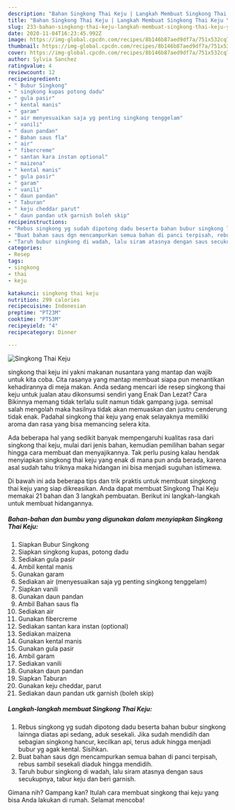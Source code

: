 ```yaml
---
description: "Bahan Singkong Thai Keju | Langkah Membuat Singkong Thai Keju Yang Paling Enak"
title: "Bahan Singkong Thai Keju | Langkah Membuat Singkong Thai Keju Yang Paling Enak"
slug: 233-bahan-singkong-thai-keju-langkah-membuat-singkong-thai-keju-yang-paling-enak
date: 2020-11-04T16:23:45.992Z
image: https://img-global.cpcdn.com/recipes/8b146b87aed9df7a/751x532cq70/singkong-thai-keju-foto-resep-utama.jpg
thumbnail: https://img-global.cpcdn.com/recipes/8b146b87aed9df7a/751x532cq70/singkong-thai-keju-foto-resep-utama.jpg
cover: https://img-global.cpcdn.com/recipes/8b146b87aed9df7a/751x532cq70/singkong-thai-keju-foto-resep-utama.jpg
author: Sylvia Sanchez
ratingvalue: 4
reviewcount: 12
recipeingredient:
- " Bubur Singkong"
- " singkong kupas potong dadu"
- " gula pasir"
- " kental manis"
- " garam"
- " air menyesuaikan saja yg penting singkong tenggelam"
- " vanili"
- " daun pandan"
- " Bahan saus fla"
- " air"
- " fibercreme"
- " santan kara instan optional"
- " maizena"
- " kental manis"
- " gula pasir"
- " garam"
- " vanili"
- " daun pandan"
- " Taburan"
- " keju cheddar parut"
- " daun pandan utk garnish boleh skip"
recipeinstructions:
- "Rebus singkong yg sudah dipotong dadu beserta bahan bubur singkong lainnga diatas api sedang, aduk sesekali. Jika sudah mendidih dan sebagian singkong hancur, kecilkan api, terus aduk hingga menjadi bubur yg agak kental. Sisihkan."
- "Buat bahan saus dgn mencampurkan semua bahan di panci terpisah, rebus sambil sesekali diaduk hingga mendidih."
- "Taruh bubur singkong di wadah, lalu siram atasnya dengan saus secukupnya, tabur keju dan beri garnish."
categories:
- Resep
tags:
- singkong
- thai
- keju

katakunci: singkong thai keju 
nutrition: 299 calories
recipecuisine: Indonesian
preptime: "PT23M"
cooktime: "PT53M"
recipeyield: "4"
recipecategory: Dinner

---
```



![Singkong Thai Keju](https://img-global.cpcdn.com/recipes/8b146b87aed9df7a/751x532cq70/singkong-thai-keju-foto-resep-utama.jpg)


singkong thai keju ini yakni makanan nusantara yang mantap dan wajib untuk kita coba. Cita rasanya yang mantap membuat siapa pun menantikan kehadirannya di meja makan.
Anda sedang mencari ide resep singkong thai keju untuk jualan atau dikonsumsi sendiri yang Enak Dan Lezat? Cara Bikinnya memang tidak terlalu sulit namun tidak gampang juga. semisal salah mengolah maka hasilnya tidak akan memuaskan dan justru cenderung tidak enak. Padahal singkong thai keju yang enak selayaknya memiliki aroma dan rasa yang bisa memancing selera kita.



Ada beberapa hal yang sedikit banyak mempengaruhi kualitas rasa dari singkong thai keju, mulai dari jenis bahan, kemudian pemilihan bahan segar hingga cara membuat dan menyajikannya. Tak perlu pusing kalau hendak menyiapkan singkong thai keju yang enak di mana pun anda berada, karena asal sudah tahu triknya maka hidangan ini bisa menjadi suguhan istimewa.


Di bawah ini ada beberapa tips dan trik praktis untuk membuat singkong thai keju yang siap dikreasikan. Anda dapat membuat Singkong Thai Keju memakai 21 bahan dan 3 langkah pembuatan. Berikut ini langkah-langkah untuk membuat hidangannya.

<!--inarticleads1-->

##### Bahan-bahan dan bumbu yang digunakan dalam menyiapkan Singkong Thai Keju:

1. Siapkan  Bubur Singkong
1. Siapkan  singkong kupas, potong dadu
1. Sediakan  gula pasir
1. Ambil  kental manis
1. Gunakan  garam
1. Sediakan  air (menyesuaikan saja yg penting singkong tenggelam)
1. Siapkan  vanili
1. Gunakan  daun pandan
1. Ambil  Bahan saus fla
1. Sediakan  air
1. Gunakan  fibercreme
1. Sediakan  santan kara instan (optional)
1. Sediakan  maizena
1. Gunakan  kental manis
1. Gunakan  gula pasir
1. Ambil  garam
1. Sediakan  vanili
1. Gunakan  daun pandan
1. Siapkan  Taburan
1. Gunakan  keju cheddar, parut
1. Sediakan  daun pandan utk garnish (boleh skip)




<!--inarticleads2-->

##### Langkah-langkah membuat Singkong Thai Keju:

1. Rebus singkong yg sudah dipotong dadu beserta bahan bubur singkong lainnga diatas api sedang, aduk sesekali. Jika sudah mendidih dan sebagian singkong hancur, kecilkan api, terus aduk hingga menjadi bubur yg agak kental. Sisihkan.
1. Buat bahan saus dgn mencampurkan semua bahan di panci terpisah, rebus sambil sesekali diaduk hingga mendidih.
1. Taruh bubur singkong di wadah, lalu siram atasnya dengan saus secukupnya, tabur keju dan beri garnish.




Gimana nih? Gampang kan? Itulah cara membuat singkong thai keju yang bisa Anda lakukan di rumah. Selamat mencoba!
